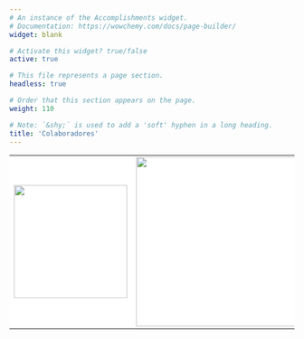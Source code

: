 ```yaml
---
# An instance of the Accomplishments widget.
# Documentation: https://wowchemy.com/docs/page-builder/
widget: blank

# Activate this widget? true/false
active: true

# This file represents a page section.
headless: true

# Order that this section appears on the page.
weight: 110

# Note: `&shy;` is used to add a 'soft' hyphen in a long heading.
title: 'Colaboradores'
---
```

<table style="border-collapse: collapse; border: none; background-color:white;">
  <tr style="border: none;">
    <td style="border: none;"><a><img src="collaborators/BIB.jpg" width="200" height="200"></a></td>
    <td style="border: none;"><a><img src="collaborators/BIOGRX.png" width="300" height="300"></a></td>
    <td style="border: none;"><a><img src="collaborators/SPB.png" width="180" height="180"></a></td>
    <td style="border: none;"><a><img src="collaborators/ZELL.png" width="200" height="200"></a></td>
  </tr>
</table>
